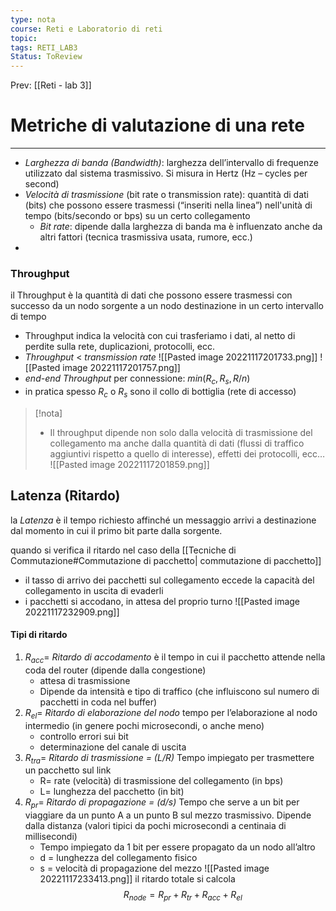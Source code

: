 ```yaml
---
type: nota
course: Reti e Laboratorio di reti
topic: 
tags: RETI_LAB3
Status: ToReview
---
```


Prev: [[Reti - lab 3]]

# Metriche di valutazione di una rete
---
 - _Larghezza di banda (Bandwidth)_:  larghezza dell’intervallo di frequenze utilizzato dal sistema trasmissivo. Si misura in Hertz (Hz – cycles per second) 
- _Velocità di trasmissione_ (bit rate o transmission rate):  quantità di dati (bits) che possono essere trasmessi (“inseriti nella linea”) nell'unità di tempo (bits/secondo or bps) su un certo collegamento 
	- _Bit rate_: dipende dalla larghezza di banda ma è influenzato anche da altri fattori (tecnica trasmissiva usata, rumore, ecc.)
- 
### Throughput
il Throughput è la quantità di dati che possono essere trasmessi con successo da un nodo sorgente a un nodo destinazione in un certo intervallo di tempo 
- Throughput indica la velocità con cui trasferiamo i dati, al netto di perdite sulla rete, duplicazioni, protocolli, ecc. 
- _Throughput_ < _transmission rate_
![[Pasted image 20221117201733.png]]
![[Pasted image 20221117201757.png]]
- _end-end Throughput_ per connessione: $min(R_c ,R_s ,R/n)$ 
- in pratica spesso $R_c$ o $R_s$ sono il collo di bottiglia (rete di accesso) 
>[!nota]
>- Il throughput dipende non solo dalla velocità di trasmissione del collegamento ma anche dalla quantità di dati (flussi di traffico aggiuntivi rispetto a quello di interesse), effetti dei protocolli, ecc…
![[Pasted image 20221117201859.png]]

## Latenza (Ritardo)
la _Latenza_ è il tempo richiesto affinché un messaggio arrivi a destinazione dal momento in cui il primo bit parte dalla sorgente. 

quando si verifica il ritardo nel caso della [[Tecniche di Commutazione#Commutazione di pacchetto| commutazione di pacchetto]]
- il tasso di arrivo dei pacchetti sul collegamento eccede la capacità del collegamento in uscita di evaderli
- i pacchetti si accodano, in attesa del proprio turno
![[Pasted image 20221117232909.png]]
#### Tipi di ritardo
1. $R_{acc} =$ _Ritardo di accodamento_
	 è il tempo in cui il pacchetto attende nella coda del router (dipende dalla congestione)
	- attesa di trasmissione
	- Dipende da intensità e tipo di traffico (che influiscono sul numero di pacchetti in coda nel buffer)
2. $R_{el} =$ _Ritardo di elaborazione del nodo_
	tempo per l’elaborazione al nodo intermedio (in genere pochi microsecondi, o anche meno)
	- controllo errori sui bit
	- determinazione del canale di uscita
3. $R_{tra} =$ _Ritardo di trasmissione = (L/R)_
	 Tempo impiegato per trasmettere un pacchetto sul link
	- R= rate (velocità) di trasmissione del collegamento (in bps)
	- L= lunghezza del pacchetto (in bit)
4. $R_{pr} =$ _Ritardo di propagazione = (d/s)_
	Tempo che serve a un bit per viaggiare da un punto A a un punto B sul mezzo trasmissivo. Dipende dalla distanza (valori tipici da pochi microsecondi a centinaia di millisecondi)
	 - Tempo impiegato da 1 bit per essere propagato da un nodo all’altro
	 - d = lunghezza del collegamento fisico
	 - s = velocità di propagazione del mezzo
![[Pasted image 20221117233413.png]]
il ritardo totale si calcola
$$R_{node} = R_{pr}+R_{tr}+R_{acc}+R_{el}$$
